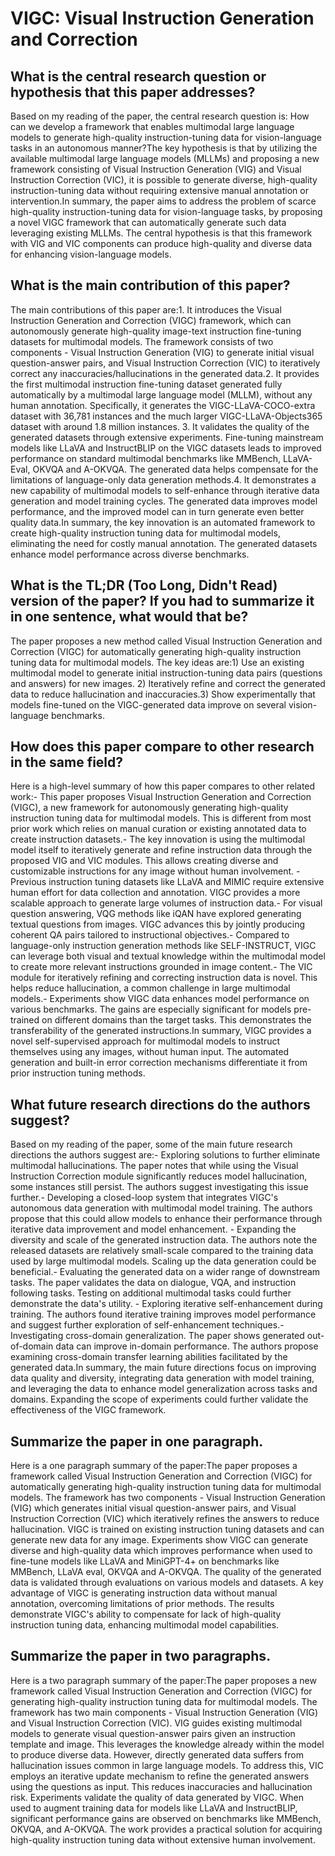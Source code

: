 # VIGC: Visual Instruction Generation and Correction

## What is the central research question or hypothesis that this paper addresses?

Based on my reading of the paper, the central research question is: How can we develop a framework that enables multimodal large language models to generate high-quality instruction-tuning data for vision-language tasks in an autonomous manner?The key hypothesis is that by utilizing the available multimodal large language models (MLLMs) and proposing a new framework consisting of Visual Instruction Generation (VIG) and Visual Instruction Correction (VIC), it is possible to generate diverse, high-quality instruction-tuning data without requiring extensive manual annotation or intervention.In summary, the paper aims to address the problem of scarce high-quality instruction-tuning data for vision-language tasks, by proposing a novel VIGC framework that can automatically generate such data leveraging existing MLLMs. The central hypothesis is that this framework with VIG and VIC components can produce high-quality and diverse data for enhancing vision-language models.


## What is the main contribution of this paper?

The main contributions of this paper are:1. It introduces the Visual Instruction Generation and Correction (VIGC) framework, which can autonomously generate high-quality image-text instruction fine-tuning datasets for multimodal models. The framework consists of two components - Visual Instruction Generation (VIG) to generate initial visual question-answer pairs, and Visual Instruction Correction (VIC) to iteratively correct any inaccuracies/hallucinations in the generated data.2. It provides the first multimodal instruction fine-tuning dataset generated fully automatically by a multimodal large language model (MLLM), without any human annotation. Specifically, it generates the VIGC-LLaVA-COCO-extra dataset with 36,781 instances and the much larger VIGC-LLaVA-Objects365 dataset with around 1.8 million instances. 3. It validates the quality of the generated datasets through extensive experiments. Fine-tuning mainstream models like LLaVA and InstructBLIP on the VIGC datasets leads to improved performance on standard multimodal benchmarks like MMBench, LLaVA-Eval, OKVQA and A-OKVQA. The generated data helps compensate for the limitations of language-only data generation methods.4. It demonstrates a new capability of multimodal models to self-enhance through iterative data generation and model training cycles. The generated data improves model performance, and the improved model can in turn generate even better quality data.In summary, the key innovation is an automated framework to create high-quality instruction tuning data for multimodal models, eliminating the need for costly manual annotation. The generated datasets enhance model performance across diverse benchmarks.


## What is the TL;DR (Too Long, Didn't Read) version of the paper? If you had to summarize it in one sentence, what would that be?

The paper proposes a new method called Visual Instruction Generation and Correction (VIGC) for automatically generating high-quality instruction tuning data for multimodal models. The key ideas are:1) Use an existing multimodal model to generate initial instruction-tuning data pairs (questions and answers) for new images. 2) Iteratively refine and correct the generated data to reduce hallucination and inaccuracies.3) Show experimentally that models fine-tuned on the VIGC-generated data improve on several vision-language benchmarks.


## How does this paper compare to other research in the same field?

Here is a high-level summary of how this paper compares to other related work:- This paper proposes Visual Instruction Generation and Correction (VIGC), a new framework for autonomously generating high-quality instruction tuning data for multimodal models. This is different from most prior work which relies on manual curation or existing annotated data to create instruction datasets.- The key innovation is using the multimodal model itself to iteratively generate and refine instruction data through the proposed VIG and VIC modules. This allows creating diverse and customizable instructions for any image without human involvement. - Previous instruction tuning datasets like LLaVA and MIMIC require extensive human effort for data collection and annotation. VIGC provides a more scalable approach to generate large volumes of instruction data.- For visual question answering, VQG methods like iQAN have explored generating textual questions from images. VIGC advances this by jointly producing coherent QA pairs tailored to instructional objectives.- Compared to language-only instruction generation methods like SELF-INSTRUCT, VIGC can leverage both visual and textual knowledge within the multimodal model to create more relevant instructions grounded in image content.- The VIC module for iteratively refining and correcting instruction data is novel. This helps reduce hallucination, a common challenge in large multimodal models.- Experiments show VIGC data enhances model performance on various benchmarks. The gains are especially significant for models pre-trained on different domains than the target tasks. This demonstrates the transferability of the generated instructions.In summary, VIGC provides a novel self-supervised approach for multimodal models to instruct themselves using any images, without human input. The automated generation and built-in error correction mechanisms differentiate it from prior instruction tuning methods.


## What future research directions do the authors suggest?

Based on my reading of the paper, some of the main future research directions the authors suggest are:- Exploring solutions to further eliminate multimodal hallucinations. The paper notes that while using the Visual Instruction Correction module significantly reduces model hallucination, some instances still persist. The authors suggest investigating this issue further.- Developing a closed-loop system that integrates VIGC's autonomous data generation with multimodal model training. The authors propose that this could allow models to enhance their performance through iterative data improvement and model enhancement. - Expanding the diversity and scale of the generated instruction data. The authors note the released datasets are relatively small-scale compared to the training data used by large multimodal models. Scaling up the data generation could be beneficial.- Evaluating the generated data on a wider range of downstream tasks. The paper validates the data on dialogue, VQA, and instruction following tasks. Testing on additional multimodal tasks could further demonstrate the data's utility. - Exploring iterative self-enhancement during training. The authors found iterative training improves model performance and suggest further exploration of self-enhancement techniques.- Investigating cross-domain generalization. The paper shows generated out-of-domain data can improve in-domain performance. The authors propose examining cross-domain transfer learning abilities facilitated by the generated data.In summary, the main future directions focus on improving data quality and diversity, integrating data generation with model training, and leveraging the data to enhance model generalization across tasks and domains. Expanding the scope of experiments could further validate the effectiveness of the VIGC framework.


## Summarize the paper in one paragraph.

Here is a one paragraph summary of the paper:The paper proposes a framework called Visual Instruction Generation and Correction (VIGC) for automatically generating high-quality instruction tuning data for multimodal models. The framework has two components - Visual Instruction Generation (VIG) which generates initial visual question-answer pairs, and Visual Instruction Correction (VIC) which iteratively refines the answers to reduce hallucination. VIGC is trained on existing instruction tuning datasets and can generate new data for any image. Experiments show VIGC can generate diverse and high-quality data which improves performance when used to fine-tune models like LLaVA and MiniGPT-4+ on benchmarks like MMBench, LLaVA eval, OKVQA and A-OKVQA. The quality of the generated data is validated through evaluations on various models and datasets. A key advantage of VIGC is generating instruction data without manual annotation, overcoming limitations of prior methods. The results demonstrate VIGC's ability to compensate for lack of high-quality instruction tuning data, enhancing multimodal model capabilities.


## Summarize the paper in two paragraphs.

Here is a two paragraph summary of the paper:The paper proposes a new framework called Visual Instruction Generation and Correction (VIGC) for generating high-quality instruction tuning data for multimodal models. The framework has two main components - Visual Instruction Generation (VIG) and Visual Instruction Correction (VIC). VIG guides existing multimodal models to generate visual question-answer pairs given an instruction template and image. This leverages the knowledge already within the model to produce diverse data. However, directly generated data suffers from hallucination issues common in large language models. To address this, VIC employs an iterative update mechanism to refine the generated answers using the questions as input. This reduces inaccuracies and hallucination risk. Experiments validate the quality of data generated by VIGC. When used to augment training data for models like LLaVA and InstructBLIP, significant performance gains are observed on benchmarks like MMBench, OKVQA, and A-OKVQA. The work provides a practical solution for acquiring high-quality instruction tuning data without extensive human involvement.
